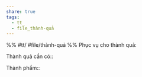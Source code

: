 ```yaml
---
share: true
tags:
  - tt_
  - file_thành-quả
---
```


%%
#tt/
#file/thành-quả
%%
Phục vụ cho thành quả:

Thành quả cần có:: 

Thành phẩm::
